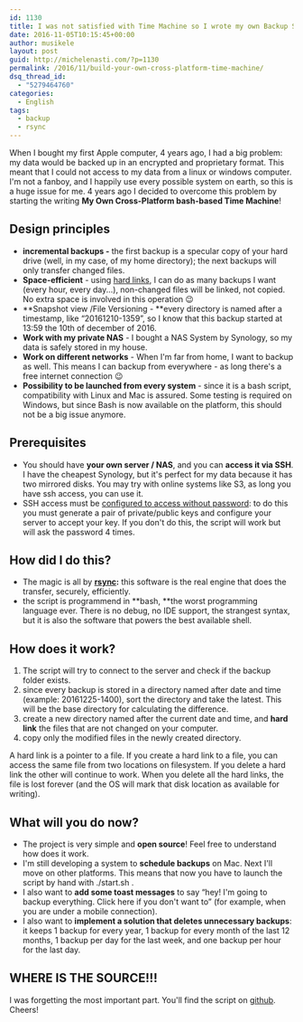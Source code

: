 ```yaml
---
id: 1130
title: I was not satisfied with Time Machine so I wrote my own Backup System
date: 2016-11-05T10:15:45+00:00
author: musikele
layout: post
guid: http://michelenasti.com/?p=1130
permalink: /2016/11/build-your-own-cross-platform-time-machine/
dsq_thread_id:
  - "5279464760"
categories:
  - English
tags:
  - backup
  - rsync
---
```

When I bought my first Apple computer, 4 years ago, I had a big problem: my data would be backed up in an encrypted and proprietary format. This meant that I could not access to my data from a linux or windows computer. I'm not a fanboy, and I happily use every possible system on earth, so this is a huge issue for me. 4 years ago I decided to overcome this problem by starting the writing **My Own Cross-Platform bash-based Time Machine**!

## Design principles

  * **incremental backups -** the first backup is a specular copy of your hard drive (well, in my case, of my home directory); the next backups will only transfer changed files.
  * **Space-efficient** - using [hard links](https://en.wikipedia.org/wiki/Hard_link), I can do as many backups I want (every hour, every day...), non-changed files will be linked, not copied. No extra space is involved in this operation 😉
  * **Snapshot view /File Versioning - **every directory is named after a timestamp, like &#8220;20161210-1359&#8221;, so I know that this backup started at 13:59 the 10th of december of 2016.
  * **Work with my private NAS** - I bought a NAS System by Synology, so my data is safely stored in my house.
  * **Work on different networks** - When I'm far from home, I want to backup as well. This means I can backup from everywhere - as long there's a free internet connection 😉
  * **Possibility to be launched from every system** - since it is a bash script, compatibility with Linux and Mac is assured. Some testing is required on Windows, but since Bash is now available on the platform, this should not be a big issue anymore.

## Prerequisites

  * You should have **your own server / NAS**, and you can **access it via SSH**.  I have the cheapest Synology, but it's perfect for my data because it has two mirrored disks. You may try with online systems like S3, as long you have ssh access, you can use it.
  * SSH access must be [configured to access without password](http://www.linuxproblem.org/art_9.html): to do this you must generate a pair of private/public keys and configure your server to accept your key. If you don't do this, the script will work but will ask the password 4 times.

## How did I do this?

  * The magic is all by **[rsync](http://rsync.samba.org):** this software is the real engine that does the transfer, securely, efficiently.
  * the script is programmend in **bash, **the worst programming language ever. There is no debug, no IDE support, the strangest syntax, but it is also the software that powers the best available shell.

## How does it work?

  1. The script will try to connect to the server and check if the backup folder exists.
  2. since every backup is stored in a directory named after date and time (example: <span class="lang:default decode:true crayon-inline">20161225-1400</span>), sort the directory and take the latest. This will be the base directory for calculating the difference.
  3. create a new directory named after the current date and time, and **hard link** the files that are not changed on your computer.
  4. copy only the modified files in the newly created directory.

A hard link is a pointer to a file. If you create a hard link to a file, you can access the same file from two locations on filesystem. If you delete a hard link the other will continue to work. When you delete all the hard links, the file is lost forever (and the OS will mark that disk location as available for writing).

## What will you do now?

  * The project is very simple and **open source**! Feel free to understand how does it work.
  * I'm still developing a system to **schedule backups** on Mac. Next I'll move on other platforms. This means that now you have to launch the script by hand with <span class="lang:default decode:true crayon-inline">./start.sh</span> .
  * I also want to **add some toast messages** to say &#8220;hey! I'm going to backup everything. Click here if you don't want to&#8221; (for example, when you are under a mobile connection).
  * I also want to **implement a solution that deletes unnecessary backups**: it keeps 1 backup for every year, 1 backup for every month of the last 12 months, 1 backup per day for the last week, and one backup per hour for the last day.

## WHERE IS THE SOURCE!!!

I was forgetting the most important part. You'll find the script on [github](https://github.com/musikele/backupscript). Cheers!